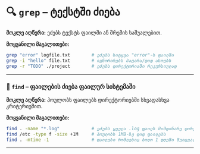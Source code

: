 
# 🔍 `grep` – ტექსტში ძიება

**მოკლე აღწერა:** ეძებს ტექსტს ფაილში ან შრემის საშუალებით.

**მოყვანილი მაგალითები:**

```bash
grep "error" logfile.txt        # ეძებს სიტყვა "error"-ს ფაილში
grep -i "hello" file.txt        # იგნორირებს პატარა/დიდ ასოებს
grep -r "TODO" ./project        # ეძებს დირექტორიაში რეკურსიულად
```

---

### 🧭 `find` – ფაილების ძიება ფაილურ სისტემაში

**მოკლე აღწერა:** პოულობს ფაილებს დირექტორიებში სხვადასხვა კრიტერიუმით.

**მოყვანილი მაგალითები:**

```bash
find . -name "*.log"            # ეძებს ყველა .log ფაილს მიმდინარე დირექტორიიდან
find /etc -type f -size +1M     # პოულობს 1MB-ზე დიდ ფაილებს
find . -mtime -1                # ფაილები რომლებიც ბოლო 1 დღეში შეიცვალა
```

---
